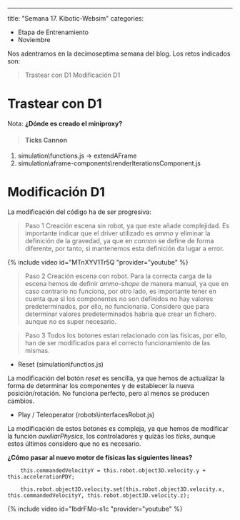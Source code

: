 
---
title: "Semana 17. Kibotic-Websim"
categories:
  - Etapa de Entrenamiento
  - Noviembre

Nos adentramos en la decimoseptima semana del blog. Los retos indicados son:

> Trastear con D1 
> Modificación D1 

# Trastear con D1

Nota: **¿Dónde es creado el miniproxy?**


> #### Ticks Cannon 

1. simulation\functions.js -> extendAFrame 
2. simulation\aframe-components\renderIterationsComponent.js 


# Modificación D1

La modificación del código ha de ser progresiva:

> Paso 1
Creación escena sin robot, ya que este añade complejidad. Es importante indicar que el driver utilizado es *ammo* y eliminar la definición de la gravedad, ya que en *cannon* se define de forma diferente, por tanto, si mantenemos esta definición da lugar a error. 

{% include video id="MTnXYV1Tr5Q "provider="youtube" %}

> Paso 2
Creación escena con robot. Para la correcta carga de la escena hemos de definir *ammo-shape* de manera manual, ya que en caso contrario no funciona, por otro lado, es importante tener en cuenta que si los componentes no son definidos no hay valores predeterminados, por ello, no funcionaria. Considero que para determinar valores predeterminados habria que crear un fichero. aunque no es super necesario. 

> Paso 3 
Todos los botones estan relacionado con las físicas, por ello, han de ser modificados para el correcto funcionamiento de las mismas. 

- Reset (simulation\functios.js)

La modificación del botón *reset* es sencilla, ya que hemos de actualizar la forma de determinar los componentes y de establecer la nueva posición/rotación. No funciona perfecto, pero al menos se producen cambios.

- Play / Teleoperator (robots\interfacesRobot.js)

La modificación de estos botones es compleja, ya que hemos de modificar la función *auxiliarPhysics*, los controladores y quizás los *ticks*, aunque estos últimos considero que no es necesario. 

**¿Cómo pasar al nuevo motor de físicas las siguientes líneas?**

        this.commandedVelocityY = this.robot.object3D.velocity.y + this.accelerationPDY;

        this.robot.object3D.velocity.set(this.robot.object3D.velocity.x, this.commandedVelocityY, this.robot.object3D.velocity.z);

{% include video id="IbdrFMo-s1c "provider="youtube" %}